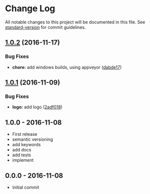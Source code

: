# Change Log

All notable changes to this project will be documented in this file. See [standard-version](https://github.com/conventional-changelog/standard-version) for commit guidelines.

<a name="1.0.2"></a>
## [1.0.2](https://github.com/node-minibase/minibase-create-plugin/compare/v1.0.1...v1.0.2) (2016-11-17)


### Bug Fixes

* **chore:** add windows builds, using appveyor ([dabde17](https://github.com/node-minibase/minibase-create-plugin/commit/dabde17))



<a name="1.0.1"></a>
## [1.0.1](https://github.com/node-minibase/minibase-create-plugin/compare/v1.0.0...v1.0.1) (2016-11-09)


### Bug Fixes

* **logo:** add logo ([2adf018](https://github.com/node-minibase/minibase-create-plugin/commit/2adf018))





## 1.0.0 - 2016-11-08
- First release
- semantic versioning
- add keywords
- add docs
- add tests
- implement

## 0.0.0 - 2016-11-08
- Initial commit